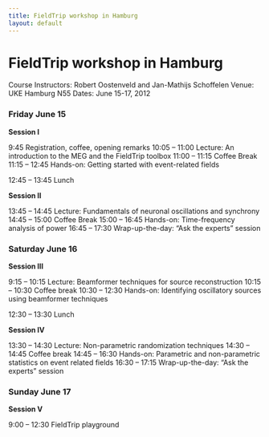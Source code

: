 ```yaml
---
title: FieldTrip workshop in Hamburg
layout: default
---
```


# FieldTrip workshop in Hamburg

Course Instructors:		Robert Oostenveld and Jan-Mathijs Schoffelen
Venue:				        UKE Hamburg N55
Dates:				        June 15-17, 2012

### Friday June 15

**Session I**

9:45			      Registration, coffee, opening remarks
10:05 – 11:00		Lecture: An introduction to the MEG and the FieldTrip toolbox
11:00 – 11:15		Coffee Break
11:15 – 12:45		Hands-on: Getting started with event-related fields

12:45 – 13:45		Lunch

**Session II**

13:45 – 14:45		Lecture: Fundamentals of neuronal oscillations and  synchrony
14:45 – 15:00   Coffee Break
15:00 – 16:45		Hands-on: Time-frequency analysis of power
16:45 – 17:30		Wrap-up-the-day: “Ask the experts” session

### Saturday June 16

**Session III**

9:15 – 10:15		Lecture: Beamformer techniques for source reconstruction
10:15 – 10:30		Coffee break
10:30 – 12:30		Hands-on: Identifying oscillatory sources using beamformer techniques

12:30 – 13:30		Lunch

**Session IV**

13:30 – 14:30		Lecture: Non-parametric randomization techniques
14:30 – 14:45		Coffee break
14:45 – 16:30		Hands-on: Parametric and non-parametric statistics on event related fields
16:30 – 17:15		Wrap-up-the-day: “Ask the experts” session

### Sunday June 17

**Session V**

9:00 – 12:30		FieldTrip playground
